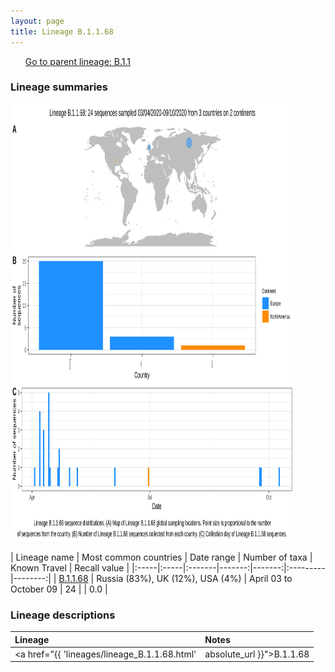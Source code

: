 ```yaml
---
layout: page
title: Lineage B.1.1.68
---
```




<p>
<ul class="actions small">
	 <a href="{{ 'lineages/lineage_B.1.1.html' | absolute_url }}" class="button special fit">Go to parent lineage: B.1.1</a>
</ul>
</p>
<h3> Lineage summaries</h3>

<img src="../assets/images/B.1.1.68.svg" alt="B.1.1.68 lineage summary figure" width="90%" height="700px" />


| Lineage name | Most common countries | Date range | Number of taxa | Known Travel | Recall value |
|:-----|:-----|:-------|-------:|-------:|:---------|--------:|
| <a href="{{ 'lineages/lineage_B.1.1.68.html' | absolute_url }}">B.1.1.68</a> | Russia (83%), UK (12%), USA (4%) | April 03 to October 09 | 24 |  | 0.0 |

<h3>Lineage descriptions</h3>

| Lineage | Notes |
|:-----|:-----|
| <a href="{{ 'lineages/lineage_B.1.1.68.html' | absolute_url }}">B.1.1.68</a> | Russian lineage |

